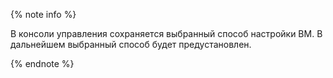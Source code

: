 {% note info %}

В консоли управления сохраняется выбранный способ настройки ВМ. В дальнейшем выбранный способ будет предустановлен.

{% endnote %}